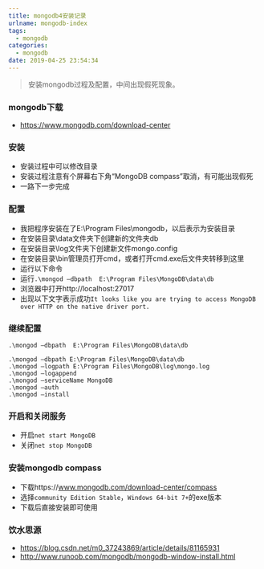 ```yaml
---
title: mongodb4安装记录
urlname: mongodb-index
tags:
  - mongodb
categories:
  - mongodb
date: 2019-04-25 23:54:34
---
```

<!-- Hexo daybreak git vb.net 健康 博客设置 网络日志 软件列表 魔法书签 -->
<!--![图]() -->
<!--[]() -->

> 安装mongodb过程及配置，中间出现假死现象。

<!-- more -->

### mongodb下载
- https://www.mongodb.com/download-center

### 安装
- 安装过程中可以修改目录
- 安装过程注意有个屏幕右下角“MongoDB compass”取消，有可能出现假死
- 一路下一步完成

### 配置
- 我把程序安装在了E:\Program Files\mongodb，以后表示为安装目录
- 在安装目录\data文件夹下创建新的文件夹db
- 在安装目录\log文件夹下创建新文件mongo.config
- 在安装目录\bin管理员打开cmd，或者打开cmd.exe后文件夹转移到这里
- 运行以下命令
- 运行`.\mongod –dbpath  E:\Program Files\MongoDB\data\db`
- 浏览器中打开http://localhost:27017
- 出现以下文字表示成功`It looks like you are trying to access MongoDB over HTTP on the native driver port.`

### 继续配置
```
.\mongod –dbpath  E:\Program Files\MongoDB\data\db

.\mongod –dbpath E:\Program Files\MongoDB\data\db   
.\mongod –logpath E:\Program Files\MongoDB\log\mongo.log   
.\mongod –logappend   
.\mongod –serviceName MongoDB   
.\mongod –auth   
.\mongod –install   
```

### 开启和关闭服务
- 开启`net start MongoDB`
- 关闭`net stop MongoDB`

### 安装mongodb compass
- 下载https://www.mongodb.com/download-center/compass
- 选择`community Edition Stable`，`Windows 64-bit 7+`的exe版本
- 下载后直接安装即可使用

### 饮水思源
- https://blog.csdn.net/m0_37243869/article/details/81165931
- http://www.runoob.com/mongodb/mongodb-window-install.html